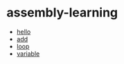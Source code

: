 # assembly-learning

- [hello](hello.asm)
- [add](add.asm)
- [loop](loop.asm)
- [variable](variable.asm)

